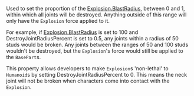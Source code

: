 Used to set the proportion of the [Explosion.BlastRadius](https://developer.roblox.com/api-reference/property/Explosion/BlastRadius), between 0 and 1, within which all joints will be destroyed. Anything outside of this range will only have the `Explosion` force applied to it.

For example, if [Explosion.BlastRadius](https://developer.roblox.com/api-reference/property/Explosion/BlastRadius) is set to 100 and DestroyJointRadiusPercent is set to 0.5, any joints within a radius of 50 studs would be broken. Any joints between the ranges of 50 and 100 studs wouldn't be destroyed, but the `Explosion`'s force would still be applied to the `BasePart`s.

This property allows developers to make `Explosion`s 'non-lethal' to `Humanoid`s by setting DestroyJointRadiusPercent to 0. This means the neck joint will not be broken when characters come into contact with the `Explosion`.